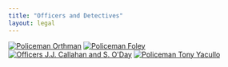 ```yaml
---
title: "Officers and Detectives"
layout: legal
---
```


[![Policeman Orthman](/img/legal/cpd/officers/orthman.jpg)](/historical/timeline/1907/338/)
[![Policeman Foley](/img/legal/cpd/officers/foley.jpg)](/historical/timeline/1909/340/)
[![Officers J.J. Callahan and S. O'Day](/img/legal/cpd/officers/callahan_o'day.jpg)](/historical/timeline/1910/367/)
[![Policeman Tony Yacullo](/img/legal/cpd/officers/yacullo.jpg)](/historical/timeline/1910/382/)
